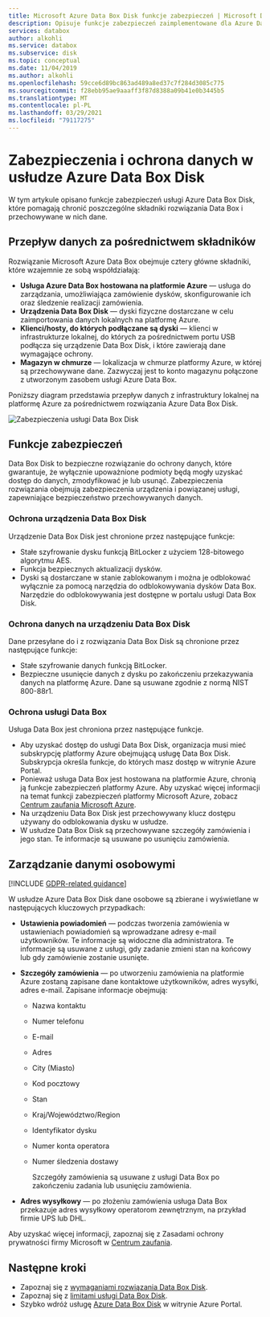 ```yaml
---
title: Microsoft Azure Data Box Disk funkcje zabezpieczeń | Microsoft Docs danych
description: Opisuje funkcje zabezpieczeń zaimplementowane dla Azure Data Box Disk, rozwiązanie w chmurze, które umożliwia Transferowanie dużych ilości danych na platformę Azure
services: databox
author: alkohli
ms.service: databox
ms.subservice: disk
ms.topic: conceptual
ms.date: 11/04/2019
ms.author: alkohli
ms.openlocfilehash: 59cce6d89bc863ad489a8ed37c7f284d3085c775
ms.sourcegitcommit: f28ebb95ae9aaaff3f87d8388a09b41e0b3445b5
ms.translationtype: MT
ms.contentlocale: pl-PL
ms.lasthandoff: 03/29/2021
ms.locfileid: "79117275"
---
```

# <a name="azure-data-box-disk-security-and-data-protection"></a>Zabezpieczenia i ochrona danych w usłudze Azure Data Box Disk

W tym artykule opisano funkcje zabezpieczeń usługi Azure Data Box Disk, które pomagają chronić poszczególne składniki rozwiązania Data Box i przechowywane w nich dane. 

## <a name="data-flow-through-components"></a>Przepływ danych za pośrednictwem składników

Rozwiązanie Microsoft Azure Data Box obejmuje cztery główne składniki, które wzajemnie ze sobą współdziałają:

- **Usługa Azure Data Box hostowana na platformie Azure** — usługa do zarządzania, umożliwiająca zamówienie dysków, skonfigurowanie ich oraz śledzenie realizacji zamówienia.
- **Urządzenia Data Box Disk** — dyski fizyczne dostarczane w celu zaimportowania danych lokalnych na platformę Azure. 
- **Klienci/hosty, do których podłączane są dyski** — klienci w infrastrukturze lokalnej, do których za pośrednictwem portu USB podłącza się urządzenie Data Box Disk, i które zawierają dane wymagające ochrony.
- **Magazyn w chmurze** — lokalizacja w chmurze platformy Azure, w której są przechowywane dane. Zazwyczaj jest to konto magazynu połączone z utworzonym zasobem usługi Azure Data Box.

Poniższy diagram przedstawia przepływ danych z infrastruktury lokalnej na platformę Azure za pośrednictwem rozwiązania Azure Data Box Disk.

![Zabezpieczenia usługi Data Box Disk](media/data-box-disk-security/data-box-disk-security-1.png)

## <a name="security-features"></a>Funkcje zabezpieczeń

Data Box Disk to bezpieczne rozwiązanie do ochrony danych, które gwarantuje, że wyłącznie upoważnione podmioty będą mogły uzyskać dostęp do danych, zmodyfikować je lub usunąć. Zabezpieczenia rozwiązania obejmują zabezpieczenia urządzenia i powiązanej usługi, zapewniające bezpieczeństwo przechowywanych danych.

### <a name="data-box-disk-protection"></a>Ochrona urządzenia Data Box Disk

Urządzenie Data Box Disk jest chronione przez następujące funkcje:

- Stałe szyfrowanie dysku funkcją BitLocker z użyciem 128-bitowego algorytmu AES.
- Funkcja bezpiecznych aktualizacji dysków.
- Dyski są dostarczane w stanie zablokowanym i można je odblokować wyłącznie za pomocą narzędzia do odblokowywania dysków Data Box. Narzędzie do odblokowywania jest dostępne w portalu usługi Data Box Disk.

### <a name="data-box-disk-data-protection"></a>Ochrona danych na urządzeniu Data Box Disk

Dane przesyłane do i z rozwiązania Data Box Disk są chronione przez następujące funkcje:

- Stałe szyfrowanie danych funkcją BitLocker.
- Bezpieczne usunięcie danych z dysku po zakończeniu przekazywania danych na platformę Azure. Dane są usuwane zgodnie z normą NIST 800-88r1.

### <a name="data-box-service-protection"></a>Ochrona usługi Data Box

Usługa Data Box jest chroniona przez następujące funkcje.

- Aby uzyskać dostęp do usługi Data Box Disk, organizacja musi mieć subskrypcję platformy Azure obejmującą usługę Data Box Disk. Subskrypcja określa funkcje, do których masz dostęp w witrynie Azure Portal.
- Ponieważ usługa Data Box jest hostowana na platformie Azure, chronią ją funkcje zabezpieczeń platformy Azure. Aby uzyskać więcej informacji na temat funkcji zabezpieczeń platformy Microsoft Azure, zobacz [Centrum zaufania Microsoft Azure](https://www.microsoft.com/TrustCenter/Security/default.aspx).
- Na urządzeniu Data Box Disk jest przechowywany klucz dostępu używany do odblokowania dysku w usłudze. 
- W usłudze Data Box Disk są przechowywane szczegóły zamówienia i jego stan. Te informacje są usuwane po usunięciu zamówienia.

## <a name="managing-personal-data"></a>Zarządzanie danymi osobowymi

[!INCLUDE [GDPR-related guidance](../../includes/gdpr-intro-sentence.md)]

W usłudze Azure Data Box Disk dane osobowe są zbierane i wyświetlane w następujących kluczowych przypadkach:

- **Ustawienia powiadomień** — podczas tworzenia zamówienia w ustawieniach powiadomień są wprowadzane adresy e-mail użytkowników. Te informacje są widoczne dla administratora. Te informacje są usuwane z usługi, gdy zadanie zmieni stan na końcowy lub gdy zamówienie zostanie usunięte.

- **Szczegóły zamówienia** — po utworzeniu zamówienia na platformie Azure zostaną zapisane dane kontaktowe użytkowników, adres wysyłki, adres e-mail. Zapisane informacje obejmują:

  - Nazwa kontaktu
  - Numer telefonu
  - E-mail
  - Adres
  - City (Miasto)
  - Kod pocztowy
  - Stan
  - Kraj/Województwo/Region
  - Identyfikator dysku
  - Numer konta operatora
  - Numer śledzenia dostawy

    Szczegóły zamówienia są usuwane z usługi Data Box po zakończeniu zadania lub usunięciu zamówienia.

- **Adres wysyłkowy** — po złożeniu zamówienia usługa Data Box przekazuje adres wysyłkowy operatorom zewnętrznym, na przykład firmie UPS lub DHL. 

Aby uzyskać więcej informacji, zapoznaj się z Zasadami ochrony prywatności firmy Microsoft w [Centrum zaufania](https://www.microsoft.com/trustcenter).


## <a name="next-steps"></a>Następne kroki

- Zapoznaj się z [wymaganiami rozwiązania Data Box Disk](data-box-disk-system-requirements.md).
- Zapoznaj się z [limitami usługi Data Box Disk](data-box-disk-limits.md).
- Szybko wdróż usługę [Azure Data Box Disk](data-box-disk-quickstart-portal.md) w witrynie Azure Portal.
